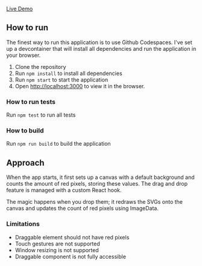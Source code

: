 [Live Demo](https://ziina.vercel.app/) 

## How to run

The finest way to run this application is to use Github Codespaces. I've set up a devcontainer that will install all dependencies and run the application in your browser.

1. Clone the repository
2. Run `npm install` to install all dependencies
3. Run `npm start` to start the application
4. Open [http://localhost:3000](http://localhost:3000) to view it in the browser.

### How to run tests
Run `npm test` to run all tests

### How to build
Run `npm run build` to build the application

## Approach

When the app starts, it first sets up a canvas with a default background and counts the amount of red pixels, storing these values. The drag and drop feature is managed with a custom React hook.

The magic happens when you drop them; it redraws the SVGs onto the canvas and updates the count of red pixels using ImageData.

### Limitations
* Draggable element should not have red pixels
* Touch gestures are not supported
* Window resizing is not supported
* Draggable component is not fully accessible